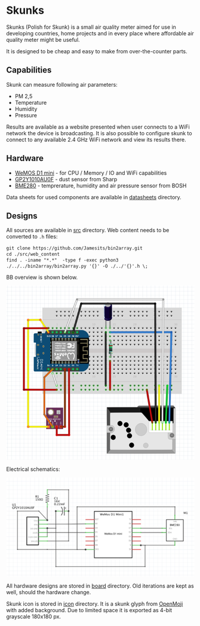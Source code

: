 # Skunks

Skunks (Polish for Skunk) is a small air quality meter aimed for use in developing countries, home projects and in every place where affordable air quality meter might be useful. 

It is designed to be cheap and easy to make from over-the-counter parts.

## Capabilities

Skunk can measure following air parameters:

* PM 2,5
* Temperature
* Humidity
* Pressure

Results are available as a website presented when user connects to a WiFi network the device is broadcasting. It is also possible to configure skunk to connect to any available 2.4 GHz WiFi network and view its results there.

## Hardware

* [WeMOS D1 mini](https://www.wemos.cc/en/latest/d1/d1_mini.html) - for CPU / Memory / IO and WiFi capabilities
* [GP2Y1010AU0F](https://www.sharpsde.com/products/optoelectronic-components/model/GP2Y1010AU0F/) - dust sensor from Sharp
* [BME280](https://www.bosch-sensortec.com/products/environmental-sensors/humidity-sensors-bme280/) - temprerature, humidity and air pressure sensor from BOSH

Data sheets for used components are available in [datasheets](/datasheets) directory.

## Designs

All sources are available in [src](/src) directory. Web content needs to be converted to `.h` files:

```
git clone https://github.com/Jamesits/bin2array.git 
cd ./src/web_content
find . -iname "*.*"  -type f -exec python3 ./../../bin2array/bin2array.py '{}' -O ./../'{}'.h \;
```

BB overview is shown below.

![](docs/prototype_bb_BME280_GP2Y1010AU0F.png)

Electrical schematics:

![](docs/prototype_electrical_BME280_GP2Y1010AU0F.png)

All hardware designs are stored in [board](/board) directory. Old iterations are kept as well, should the hardware change.

Skunk icon is stored in [icon](/icon) directory. It is a skunk glyph from [OpenMoji](https://openmoji.org) with added background. Due to limited space it is exported as 4-bit grayscale 180x180 px.

